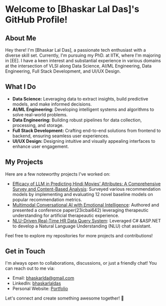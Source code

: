 # Welcome to [Bhaskar Lal Das]'s GitHub Profile!

## About Me
Hey there! I'm [Bhaskar Lal Das], a passionate tech enthusiast with a diverse skill set. Currently, I'm pursuing my PhD. at IITK, where I'm majoring in [EE]. I have a keen interest and substantial experience in various domains at the intersection of VLSI along Data Science, AI/ML Engineering, Data Engineering, Full Stack Development, and UI/UX Design.

## What I Do
- **Data Science:** Leveraging data to extract insights, build predictive models, and make informed decisions.
- **AI/ML Engineering:** Developing intelligent systems and algorithms to solve real-world problems.
- **Data Engineering:** Building robust pipelines for data collection, processing, and storage.
- **Full Stack Development:** Crafting end-to-end solutions from frontend to backend, ensuring seamless user experiences.
- **UI/UX Design:** Designing intuitive and visually appealing interfaces to enhance user engagement.

## My Projects
Here are a few noteworthy projects I've worked on:
- [Efficacy of LLM in Predicting Hindi Movies’ Attributes: A Comprehensive Survey and Content-Based Analysis](link): Surveyed various recommendation models by implementing and evaluating 12 novel baseline models on popular recommendation metrics.
- [Multimodal Conversational AI with Emotional Intelligence](link): Authored and presented a conference paper(23icbai642) leveraging therapeutic understanding for artificial therapeautic experience.
- [NLU-Driven Real-Time HR Data Query System](link): Leveraged C# &ASP.NET to develop a Natural Language Understanding (NLU) chat assistant.

Feel free to explore my repositories for more projects and contributions!

## Get in Touch
I'm always open to collaborations, discussions, or just a friendly chat! You can reach out to me via:
- Email: [bhaskarlda@gmail.com](mailto:bhaskarlda@gmail.com)
- LinkedIn: [bhaskarlaldas](https://www.linkedin.com/in/bhaskarlaldas/)
- Personal Website: [Portfolio](https://www.bhaskar.vercel.app)

Let's connect and create something awesome together! 🚀
